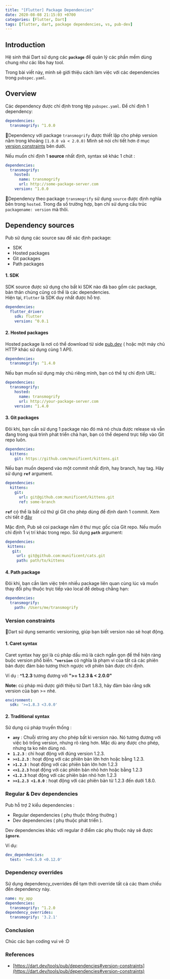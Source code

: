 ```yaml
---
title: "[Flutter] Package Dependencies"
date: 2020-08-08 21:15:03 +0700
categories: [Flutter, Dart]
tags: [flutter, dart, package dependencies, vs, pub-dev]
---
```


## Introduction

Hệ sinh thái Dart sử dụng các **`package`** để quản lý các phần mềm dùng chung như các libs hay tool.

Trong bài viết này, mình sẽ giới thiệu cách làm việc với các dependencies trong `pubspec.yaml`.

## Overview

Các dependency được chỉ định trong tệp `pubspec.yaml`. Để chỉ định 1 dependency:
~~~yaml
dependencies:
  transmogrify: ^1.0.0
~~~

Dependency với package `transmogrify` được thiết lập cho phép version nằm trong khoảng `[1.0.0 và < 2.0.0)`
Mình sẽ nói chi tiết hơn ở mục [version constraints]() bên dưới.

Nếu muốn chỉ định 1 **source** nhất định, syntax sẽ khác 1 chút :
~~~yaml
dependencies:
  transmogrify:
    hosted:
      name: transmogrify
      url: http://some-package-server.com
    version: ^1.0.0
~~~

Dependency theo package `transmogrify`  sử dụng `source` được định nghĩa bên trong `hosted`.
Trong đa số trường hợp, bạn chỉ sử dụng cấu trúc `packagename: version` mà thôi.

## Dependency sources

Pub sử dụng các source sau để xác định package:
* SDK
* Hosted packages
* Git packages
* Path packages

#### 1. SDK
SDK source được sử dụng cho bất kì SDK nào đã bao gồm các package, bản thân chúng cũng có thể là các dependencies.<br/>
Hiện tại, `Flutter` là SDK duy nhất được hỗ trợ.
~~~yaml
dependencies:
  flutter_driver:
    sdk: flutter
    version: ^0.0.1
~~~

#### 2. Hosted packages

Hosted package là nơi có thể download từ side [pub.dev](https://pub.dev/) ( hoặc một máy chủ HTTP khác sử dụng cùng 1 API).
~~~yaml
dependencies:
  transmogrify: ^1.4.0
~~~
Nếu bạn muốn sử dụng máy chủ riêng mình, bạn có thể tự chỉ định URL:
~~~yaml
dependencies:
  transmogrify:
    hosted:
      name: transmogrify
      url: http://your-package-server.com
    version: ^1.4.0
~~~

#### 3. Git packages

Đôi khi, bạn cần sử dụng 1 package nào đó mà nó chưa được release và vẫn đang trong quá trình phát triển chả hạn, bạn có thể depend trực tiếp vào Git repo luôn.
~~~yaml
dependencies:
  kittens:
    git: https://github.com/munificent/kittens.git
~~~
Nếu bạn muốn depend vào một commit nhất định, hay branch, hay tag. Hãy sử dụng **`ref`** argument.
~~~yaml
dependencies:
  kittens:
    git:
      url: git@github.com:munificent/kittens.git
      ref: some-branch
~~~
**`ref`** có thể là bất cứ thứ gì Git cho phép dùng để định danh 1 commit. Xem chi tiết ở [đây](https://mirrors.edge.kernel.org/pub/software/scm/git/docs/user-manual.html#naming-commits)

 Mặc định, Pub sẽ coi package nằm ở thư mục gốc của Git repo.
 Nếu muốn chỉ định 1 vị trí khác trong repo. Sử dụng **`path`** argument:
 ~~~yaml
 dependencies:
  kittens:
    git:
      url: git@github.com:munificent/cats.git
      path: path/to/kittens
~~~

#### 4. Path package

Đôi khi, bạn cần làm việc trên nhiều package liên quan cùng lúc và muốn thay đổi phụ thuộc trực tiếp vào local để debug chẳng hạn:
~~~yaml
dependencies:
  transmogrify:
    path: /Users/me/transmogrify
~~~

### Version constraints

Dart sử dụng semantic versioning, giúp bạn biết version nào sẽ hoạt động.

#### 1. Caret syntax

Caret syntax hay gọi là cú pháp dấu mũ là cách ngắn gọn để thể hiện ràng buộc version phổ biến.
**`^version`** có nghĩa là phạm vi của tất cả các phiên bản được đảm bảo tương thích ngược với phiên bản được chỉ định.

Ví dụ : **^1.2.3** tương đương với **">= 1.2.3 & < 2.0.0"**

**Note:** cú pháp mũ được giới thiệu từ Dart 1.8.3, hãy đảm bảo rằng sdk version của bạn >= nhé.
~~~yaml
environment:
  sdk: '>=1.8.3 <3.0.0'
~~~

#### 2. Traditional syntax

Sử dụng cú pháp truyền thống :

* **`any`** : Chuỗi string any cho phép bất kì version nào. Nó tương đương với việc bỏ trống version, nhưng rõ ràng hơn. Mặc dù any được cho phép, nhưng ta ko nên dùng nó.
* **`1.2.3`** : chỉ hoạt động với đúng version 1.2.3. 
* **`>=1.2.3`** : hoạt động với các phiên bản lớn hơn hoặc bằng 1.2.3.
* **`>1.2.3`** : hoạt động với các phiên bản lớn hơn 1.2.3
* **`<=1.2.3`** hoạt động với các phiên bản nhỏ hơn hoặc bằng 1.2.3
* **`<1.2.3`** hoạt động với các phiên bản nhỏ hơn 1.2.3
* **`>=1.2.3 <1.8.0`** : hoạt động với các phiên bản từ 1.2.3 đến dưới 1.8.0.

### Regular & Dev dependencies

Pub hỗ trợ 2 kiểu dependencies : 
* Regular dependencies ( phụ thuộc thông thường )
* Dev dependencies ( phụ thuộc phát triển ).

Dev dependencies khác với regular ở điểm các phụ thuộc này sẽ được **`ignore`**.

Ví dụ: 
~~~yaml
dev_dependencies:
  test: '>=0.5.0 <0.12.0'
~~~

### Dependency overrides

Sử dụng dependency_overrides  để tạm thời override tất cả các tham chiếu đến dependency này.
~~~yaml
name: my_app
dependencies:
  transmogrify: ^1.2.0
dependency_overrides:
  transmogrify: '3.2.1'
~~~

### Conclusion

Chúc các bạn coding vui vẻ :D

### References

* [https://dart.dev/tools/pub/dependencies#version-constraints](https://dart.dev/tools/pub/dependencies#version-constraints)
